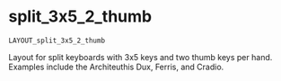 # split_3x5_2_thumb

    LAYOUT_split_3x5_2_thumb

Layout for split keyboards with 3x5 keys and two thumb keys per hand. Examples include the Architeuthis Dux, Ferris, and Cradio.
